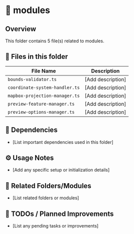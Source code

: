 # 📂 modules

## Overview
This folder contains 5 file(s) related to modules.

## 📄 Files in this folder

| File Name | Description |
|-----------|-------------|
| `bounds-validator.ts` | [Add description] |
| `coordinate-system-handler.ts` | [Add description] |
| `mapbox-projection-manager.ts` | [Add description] |
| `preview-feature-manager.ts` | [Add description] |
| `preview-options-manager.ts` | [Add description] |

## 🔗 Dependencies
- [List important dependencies used in this folder]

## ⚙️ Usage Notes
- [Add any specific setup or initialization details]

## 🔄 Related Folders/Modules
- [List related folders or modules]

## 🚧 TODOs / Planned Improvements
- [List any pending tasks or improvements]
